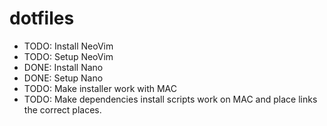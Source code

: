 # dotfiles


* TODO: Install NeoVim
* TODO: Setup NeoVim
* DONE: Install Nano
* DONE: Setup Nano
* TODO: Make installer work with MAC
* TODO: Make dependencies install scripts work on MAC and place links the correct places.
